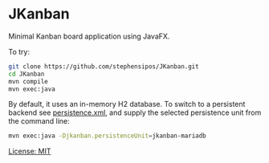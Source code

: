 # JKanban

Minimal Kanban board application using JavaFX.

To try:

```bash
git clone https://github.com/stephensipos/JKanban.git
cd JKanban
mvn compile
mvn exec:java
```
By default, it uses an in-memory H2 database. To switch to a persistent backend
 see [persistence.xml](src/main/resources/META-INF/persistence.xml), and supply the selected persistence unit from the command line:

```bash
mvn exec:java -Djkanban.persistenceUnit=jkanban-mariadb
```

[License: MIT](LICENSE.txt)
